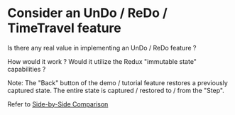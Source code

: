 # Consider an UnDo / ReDo / TimeTravel feature

Is there any real value in implementing an UnDo / ReDo feature ?   

How would it work ? 
Would it utilize the Redux "immutable state" capabilities ?

Note:  The "Back" button of the demo / tutorial feature restores a previously captured state.
The entire state is captured / restored to / from the "Step".

Refer to [Side-by-Side Comparison](/docs/design/SideBySideCompare.html)
